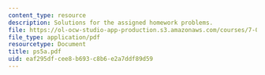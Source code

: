 ```yaml
---
content_type: resource
description: Solutions for the assigned homework problems.
file: https://ol-ocw-studio-app-production.s3.amazonaws.com/courses/7-012-introduction-to-biology-fall-2004/eaf295dfcee8b693c8b6e2a7ddf89d59_ps5a.pdf
file_type: application/pdf
resourcetype: Document
title: ps5a.pdf
uid: eaf295df-cee8-b693-c8b6-e2a7ddf89d59
---
```

